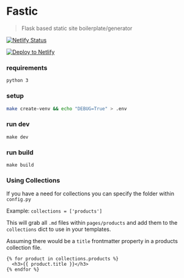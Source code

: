 # Fastic

>Flask based static site boilerplate/generator


[![Netlify Status](https://api.netlify.com/api/v1/badges/2b6e7e5a-e314-47b7-be7b-e7d4dfc630e7/deploy-status)](https://app.netlify.com/sites/fastic/deploys)

[![Deploy to Netlify](https://www.netlify.com/img/deploy/button.svg)](https://app.netlify.com/start/deploy?repository=https://github.com/mdxprograms/fastic)

### requirements
`python 3`

### setup
```bash
make create-venv && echo "DEBUG=True" > .env
```

### run dev
`make dev`

### run build
`make build`

### Using Collections
If you have a need for collections you can specify the folder within `config.py`

Example: `collections = ['products']`

This will grab all `.md` files within `pages/products` and add them to the
`collections` dict to use in your templates.

Assuming there would be a `title` frontmatter property in a products collection file.
```jinja2
{% for product in collections.products %}
  <h3>{{ product.title }}</h3>
{% endfor %}
```
